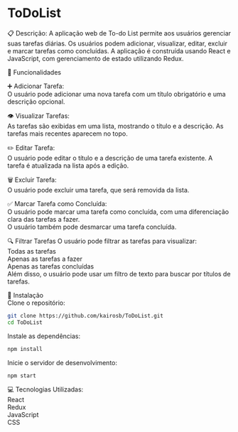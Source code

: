 # ToDoList

:clipboard: Descrição:
A aplicação web de To-do List permite aos usuários gerenciar suas tarefas diárias. Os usuários podem adicionar, visualizar, editar, excluir e marcar tarefas como concluídas. A aplicação é construída usando React e JavaScript, com gerenciamento de estado utilizando Redux.

:rocket: Funcionalidades

:heavy_plus_sign: Adicionar Tarefa: <br />
O usuário pode adicionar uma nova tarefa com um título obrigatório e uma descrição opcional.

:eye: Visualizar Tarefas: <br />
As tarefas são exibidas em uma lista, mostrando o título e a descrição.
As tarefas mais recentes aparecem no topo.

:pencil2: Editar Tarefa: <br />
O usuário pode editar o título e a descrição de uma tarefa existente.
A tarefa é atualizada na lista após a edição.

:wastebasket: Excluir Tarefa: <br />
O usuário pode excluir uma tarefa, que será removida da lista.

:white_check_mark: Marcar Tarefa como Concluída: <br />
O usuário pode marcar uma tarefa como concluída, com uma diferenciação clara das tarefas a fazer. <br />
O usuário também pode desmarcar uma tarefa concluída.

:mag: Filtrar Tarefas
O usuário pode filtrar as tarefas para visualizar: <br />
Todas as tarefas <br />
Apenas as tarefas a fazer <br />
Apenas as tarefas concluídas <br />
Além disso, o usuário pode usar um filtro de texto para buscar por títulos de tarefas.

:wrench: Instalação <br />
Clone o repositório:
```bash
git clone https://github.com/kairosb/ToDoList.git
cd ToDoList
```

Instale as dependências:
```bash
npm install
```

Inicie o servidor de desenvolvimento:
```bash
npm start
```

:computer: Tecnologias Utilizadas: <br />
React <br />
Redux <br />
JavaScript <br />
CSS <br />

